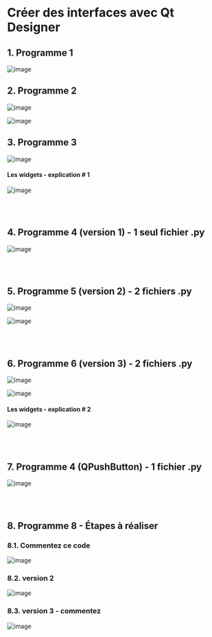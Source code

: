 # Créer des interfaces avec Qt Designer

## 1. Programme 1

![image](https://github.com/user-attachments/assets/fc7632cd-a366-41ce-91eb-055a05b43d9e)


## 2. Programme 2

![image](https://github.com/user-attachments/assets/869acc7a-4e22-4dab-9226-56f769725bcc)

![image](https://github.com/user-attachments/assets/11752983-fa1f-4014-ba52-fd2af00184c9)


## 3. Programme 3

![image](https://github.com/user-attachments/assets/df4fc788-a490-471d-8e05-d3b1e03bdc3c)


#### Les widgets - explication # 1

![image](https://github.com/user-attachments/assets/d2d7cfd4-2dc8-4741-9799-f138bc255868)


<br/>
<br/>

## 4. Programme 4 (version 1) - 1 seul fichier .py

![image](https://github.com/user-attachments/assets/0e7bcb18-79b2-4bad-aa27-2daa23909987)

<br/>
<br/>

## 5. Programme 5 (version 2) - 2 fichiers .py

![image](https://github.com/user-attachments/assets/83a62ca1-3c74-447e-a4dc-af22f40ff74b)

![image](https://github.com/user-attachments/assets/2dc4a6ee-f2e4-4f54-a924-433d93c7b215)


<br/>
<br/>

## 6. Programme 6 (version 3) - 2 fichiers .py

![image](https://github.com/user-attachments/assets/696fb849-a503-442a-99aa-0c784cbac059)


![image](https://github.com/user-attachments/assets/150d01dc-d546-41b0-9b9d-91739ac4ad4f)


#### Les widgets - explication # 2

![image](https://github.com/user-attachments/assets/8ae9f706-7727-4c92-882b-7d30a4087647)



<br/>
<br/>

## 7. Programme 4 (QPushButton) - 1 fichier .py

![image](https://github.com/user-attachments/assets/65903829-efe9-4562-b404-52a86cee7059)


<br/>
<br/>

## 8. Programme 8 - Étapes à réaliser

### 8.1. Commentez ce code

![image](https://github.com/user-attachments/assets/bc9065c7-a63a-49e9-8847-9a74274e12fb)


### 8.2. version 2 

![image](https://github.com/user-attachments/assets/6d174fdc-a89a-4143-b5ff-948c7d3f5125)

### 8.3. version 3 - commentez 

![image](https://github.com/user-attachments/assets/d5fa538b-2878-44ba-8332-cd228091b60e)






